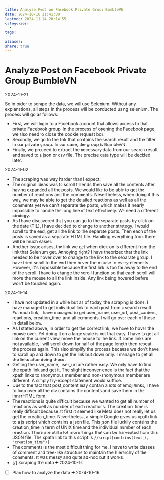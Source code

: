 ```yaml
---
title: Analyze Post on Facebook Private Group BumbleVN
date: 2024-10-16 11:41:00
lastmod: 2024-11-14 20:14:55
categories:
  - 
tags:
  - 
aliases: 
share: true
---
```


# Analyze Post on Facebook Private Group BumbleVN

2024-10-21

So in order to scrape the data, we will use Selenium. Without any explanations, all steps in the process will be conducted using selenium. The process will go as follows:

- First, we will login to a Facebook account that allows access to that private Facebook group. In the process of opening the Facebook page, we also need to close the cookie request box.
- Secondly, we go to the link that contains the search result and the filter in our private group. In our case, the group is BumbleVN.
- Finally, we proceed to extract the necessary data from our search result and saved to a json or csv file. The precise data type will be decided later.

2024-11-02

- The scraping was way harder than I expect.
- The original ideas was to scroll till ends then save all the contents after having expanded all the posts. We would like to be able to get the number of reactions and the comments. Nevertheless, when doing it this way, we may be able to get the detailed reactions as well as all the comments yet we can't separate the posts, which makes it nearly impossible to handle the long line of text effectively. We need a different strategy.
- As I have discovered that you can go to the separate posts by click on the date (TIL), I have decided to change to another strategy. I would scroll to the end, get all the link to the separate posts. Then each of the posts is saved as a separate HTML file. Handling everything from there will be much easier.
- Another issue arises, the link we get when click on is different from the link that Selenium get. Annoying right? I have theorized that the link needed to be hover over to change to the link to the separate group. I have tried scroll to the end then hover the mouse to every elements. However, it's impossible because the first link is too far away to the end of the scroll. I have to change the scroll function so that each scroll will move the mouse to all the link inside. Any link being hovered before won't be touched again.

2024-11-14

- I have not updated in a while but as of today, the scraping is done. I have managed to get individual link to each post from a search result. For each link, I have managed to get user_name, user_url, post_content, reactions, creation_time, and all comments. I will go over each of these in detail below.
- As I stated above, in order to get the correct link, we have to hover the mouse over. Yet doing it on a large scale is not that easy. I have to get all link on the current view, move the mouse to the link. If some links are not available, I will scroll down for half of the page length then repeat the process again. This also simplify the process because we don't have to scroll up and down to get the link but down only. I manage to get all the links after doing these.
- Getting the user_name, user_url are rather easy. We only have to find the xpath link and get it. The slight inconvenience is the fact that the xpath links to anonymous member and non-anonymous member are different. A simply try-except statement would suffice.
- Due to the fact that post_content may contain a lots of emoji/links, I have to loop over all the div contains the contents and save them in the innerHTML form.
- The reactions is quite difficult because we wanted to get all number of reactions as well as number of each reactions. The creation_time is really difficult because at first it seemed like Meta does not really let us get the creation_time. Nevertheless, a simple Google gives us xpath link to a js script which contains a json file. This json file luckily contains the creation_time in term of UNIX time and the individual number of each reaction. There are still a lot more things that can be harvested from this JSON file. The xpath link to this script is `//script[contains(text(), "creation_time")]`
- The comments is the most difficult thing for me. I have to write classes of comment and tree-like structure to maintain the hierarchy of the comments. It was messy and quite ad-hoc but it works.
- [/] Scraping the data ➕ 2024-10-16
- [ ] Plan how to analyze the data ➕ 2024-10-16

